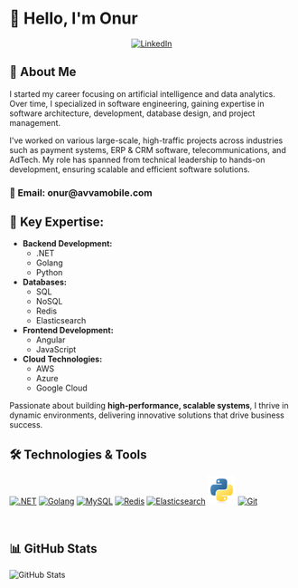 <h1>👋 Hello, I'm Onur</h1>

<p align="center"> 
  <a href="https://www.linkedin.com/in/onurr-yılmaz/"><img src="https://img.shields.io/badge/LinkedIn-%230077B5.svg?&style=for-the-badge&logo=linkedin&logoColor=white" alt="LinkedIn"></a>
</p>

<h2>🚀 About Me</h2>

I started my career focusing on artificial intelligence and data analytics. Over time, I specialized in software engineering, gaining expertise in software architecture, development, database design, and project management.

I've worked on various large-scale, high-traffic projects across industries such as payment systems, ERP & CRM software, telecommunications, and AdTech. My role has spanned from technical leadership to hands-on development, ensuring scalable and efficient software solutions.

<h3>📩 Email: onur@avvamobile.com</h3>

<h2>🔹 Key Expertise:</h2>
<ul>
  <li><strong>Backend Development:</strong>
    <ul>
      <li>.NET</li>
      <li>Golang</li>
      <li>Python</li>
    </ul>
  </li>
  <li><strong>Databases:</strong>
    <ul>
      <li>SQL</li>
      <li>NoSQL</li>
      <li>Redis</li>
      <li>Elasticsearch</li>
    </ul>
  </li>
  <li><strong>Frontend Development:</strong>
    <ul>
      <li>Angular</li>
      <li>JavaScript</li>
    </ul>
  </li>
  <li><strong>Cloud Technologies:</strong>
    <ul>
      <li>AWS</li>
      <li>Azure</li>
      <li>Google Cloud</li>
    </ul>
  </li>
</ul>

<p>
  Passionate about building <strong>high-performance, scalable systems</strong>, I thrive in dynamic environments, delivering innovative solutions that drive business success.
</p>

<h2>🛠️ Technologies & Tools</h2>

<p align="left"> 
  <a href="https://dotnet.microsoft.com/" target="_blank"><img src="https://upload.wikimedia.org/wikipedia/commons/thumb/7/7d/Microsoft_.NET_logo.svg/1024px-Microsoft_.NET_logo.svg.png" alt=".NET" width="50"></a> 
  <a href="https://go.dev/" target="_blank"><img src="https://upload.wikimedia.org/wikipedia/commons/thumb/0/05/Go_Logo_Blue.svg/1200px-Go_Logo_Blue.svg.png" alt="Golang" width="60"></a> 
  <a href="https://www.mysql.com/" target="_blank"><img src="https://www.vectorlogo.zone/logos/mysql/mysql-official.svg" alt="MySQL" width="50"></a> 
  <a href="https://redis.io/" target="_blank"><img src="https://upload.wikimedia.org/wikipedia/fr/thumb/6/6b/Redis_Logo.svg/1200px-Redis_Logo.svg.png" alt="Redis" width="50"></a> 
  <a href="https://www.elastic.co/" target="_blank"><img src="https://www.muylinux.com/wp-content/uploads/2021/01/Amazon-Elasticsearch.png" alt="Elasticsearch" width="80"></a> 
  <a href="https://www.python.org/" target="_blank"><img src="https://raw.githubusercontent.com/devicons/devicon/master/icons/python/python-original.svg" alt="Python" width="50"></a> 
  <a href="https://git-scm.com/" target="_blank"><img src="https://www.vectorlogo.zone/logos/git-scm/git-scm-icon.svg" alt="Git" width="50"></a> 
</p>
<br>

<h2>📊 GitHub Stats</h2>

<p align="left"> <img src="https://github-readme-stats.vercel.app/api?username=Onurryilmazz&show_icons=true&theme=tokyonight" alt="GitHub Stats"> </p>
